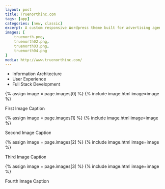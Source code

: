 ```yaml
---
layout: post
title: Truenorthinc.com
tags: [app]
categories: [new, classic]
excerpt: A custom responsive Wordpress theme built for advertising agency True North Inc.
images: [
	truenorth.png, 
	truenorth02.png,
	truenorth03.png,
	truenorth04.png
]
media: http://www.truenorthinc.com/
---
```


- Information Architecture
- User Experience
- Full Stack Development

{% assign image = page.images[0] %}
{% include image.html image=image %}

First Image Caption

{% assign image = page.images[1] %}
{% include image.html image=image %}

Second Image Caption

{% assign image = page.images[2] %}
{% include image.html image=image %}

Third Image Caption

{% assign image = page.images[3] %}
{% include image.html image=image %}

Fourth Image Caption
